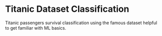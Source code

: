 # Titanic Dataset Classification
Titanic passengers survival classification using the famous dataset helpful to get familiar with ML basics. 

